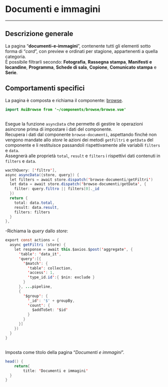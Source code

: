 # Documenti e immagini  

<hr>  

## Descrizione generale  
La pagina “**documenti-e-immagini**”, contenente tutti gli elementi sotto forma di “*card*”, con preview e ordinati per stagione, appartenenti a quella categoria.  
È possibile filtrarli secondo: **Fotografia**, **Rassegna stampa**, **Manifesti e locandine**, **Programma**, **Schede di sala**, **Copione**, **Comunicato stampa** e **Serie**.  

## Comportamenti specifici  
La pagina è composta e richiama il componente: [browse](browse.md).  

```java
import AuiBrowse from '~/components/browse/browse.vue'
```
##

Esegue la funzione ```asyncData``` che permette di gestire le operazioni asincrone prima di impostare i dati del componente.  
Recupera i dati dal componente ```browse-documenti```, aspettando finché non vengono mandate allo *store* le azioni dei metodi ```getFiltri``` e ```getData``` del componente e li restituisce passandoli rispettivamente alle variabili ```filters``` e ```data```.  
Assegnerà alle proprietà ```total```, ```result``` e ```filters``` i rispettivi dati contenuti in ```filters``` e ```data```.  

```java
wacthQuery: ['filtro'],
async asyncData({store, query}) {
  let filters = await store.dispatch('browse-documenti/getFiltri')
  let data = await store.dispatch('browse-documenti/getData', {
  	filter: query.filtro || filters[0]._id
  })
  return {
  	total: data.total,
  	result: data.result,
  	filters: filters
  }
},
```

-Richiama la *query* dallo *store*:
```java
export const actions = {
  async getFiltri (store) {
    let response = await this.$axios.$post('aggregate', {
      'table': 'data_it',
      'query':[{
        '$match': {
          'table': collection,
          'access': 1,
          'type_id.id':{ $nin: exclude }
        }
      }, ...pipeline,
      {
        '$group': {
          '_id': '$' + groupBy,
          'count': {
            $addToSet: '$id'
          }
        }
      }]
    })
  }
}
```

##

Imposta come titolo della pagina “*Documenti e immagini*”.  

```java
head() {
	return{
		title: 'Documenti e immagini'
  }
}
```